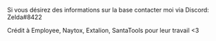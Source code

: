 Si vous désirez des informations sur la base contacter moi via Discord: Zelda#8422

Crédit à Employee, Naytox, Extalion, SantaTools pour leur travail <3
